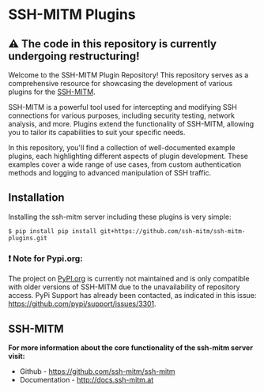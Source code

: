 # SSH-MITM Plugins

## ⚠️ The code in this repository is currently undergoing restructuring!


Welcome to the SSH-MITM Plugin Repository! This repository serves as a comprehensive resource for showcasing the development of various plugins for the [SSH-MITM](https://github.com/ssh-mitm/ssh-mitm).

SSH-MITM is a powerful tool used for intercepting and modifying SSH connections for various purposes, including security testing, network analysis, and more. Plugins extend the functionality of SSH-MITM, allowing you to tailor its capabilities to suit your specific needs.

In this repository, you'll find a collection of well-documented example plugins, each highlighting different aspects of plugin development. These examples cover a wide range of use cases, from custom authentication methods and logging to advanced manipulation of SSH traffic.

## Installation

Installing the ssh-mitm server including these plugins is very simple:

    $ pip install pip install git+https://github.com/ssh-mitm/ssh-mitm-plugins.git

### ❗ Note for Pypi.org:

The project on [PyPI.org](https://pypi.org/project/ssh-mitm-plugins/) is currently not maintained and is only compatible with older versions of SSH-MITM due to the unavailability of repository access. PyPi Support has already been contacted, as indicated in this issue: https://github.com/pypi/support/issues/3301.

## SSH-MITM

**For more information about the core functionality of the ssh-mitm server visit:**

* Github        - https://github.com/ssh-mitm/ssh-mitm
* Documentation - http://docs.ssh-mitm.at
